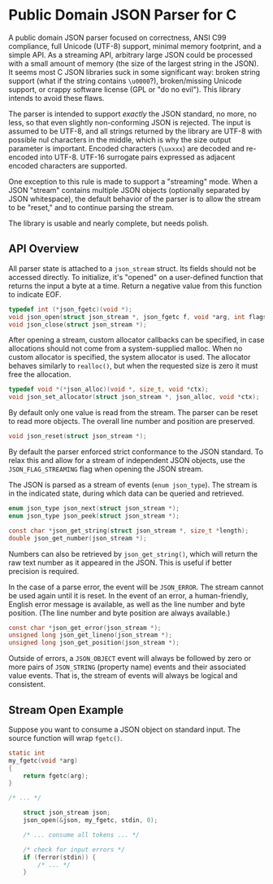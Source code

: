 # Public Domain JSON Parser for C

A public domain JSON parser focused on correctness, ANSI C99
compliance, full Unicode (UTF-8) support, minimal memory footprint,
and a simple API. As a streaming API, arbitrary large JSON could be
processed with a small amount of memory (the size of the largest
string in the JSON). It seems most C JSON libraries suck in some
significant way: broken string support (what if the string contains
`\u0000`?), broken/missing Unicode support, or crappy software license
(GPL or "do no evil"). This library intends to avoid these flaws.

The parser is intended to support *exactly* the JSON standard, no
more, no less, so that even slightly non-conforming JSON is rejected.
The input is assumed to be UTF-8, and all strings returned by the
library are UTF-8 with possible nul characters in the middle, which is
why the size output parameter is important. Encoded characters
(`\uxxxx`) are decoded and re-encoded into UTF-8. UTF-16 surrogate
pairs expressed as adjacent encoded characters are supported.

One exception to this rule is made to support a "streaming" mode. When
a JSON "stream" contains multiple JSON objects (optionally separated
by JSON whitespace), the default behavior of the parser is to allow
the stream to be "reset," and to continue parsing the stream.

The library is usable and nearly complete, but needs polish.

## API Overview

All parser state is attached to a `json_stream` struct. Its fields
should not be accessed directly. To initialize, it's "opened" on a
user-defined function that returns the input a byte at a time. Return a
negative value from this function to indicate EOF.

```c
typedef int (*json_fgetc)(void *);
void json_open(struct json_stream *, json_fgetc f, void *arg, int flags);
void json_close(struct json_stream *);
```

After opening a stream, custom allocator callbacks can be specified, in
case allocations should not come from a system-supplied malloc. When no
custom allocator is specified, the system allocator is used. The
allocator behaves similarly to `realloc()`, but when the requested size
is zero it must free the allocation.

```c
typedef void *(*json_alloc)(void *, size_t, void *ctx);
void json_set_allocator(struct json_stream *, json_alloc, void *ctx);
```

By default only one value is read from the stream. The parser can be
reset to read more objects. The overall line number and position are
preserved.

```c
void json_reset(struct json_stream *);
```

By default the parser enforced strict conformance to the JSON standard.
To relax this and allow for a stream of independent JSON objects, use
the `JSON_FLAG_STREAMING` flag when opening the JSON stream.

The JSON is parsed as a stream of events (`enum json_type`). The
stream is in the indicated state, during which data can be queried and
retrieved.

```c
enum json_type json_next(struct json_stream *);
enum json_type json_peek(struct json_stream *);

const char *json_get_string(struct json_stream *, size_t *length);
double json_get_number(json_stream *);
```

Numbers can also be retrieved by `json_get_string()`, which will
return the raw text number as it appeared in the JSON. This is useful
if better precision is required.

In the case of a parse error, the event will be `JSON_ERROR`. The
stream cannot be used again until it is reset. In the event of an
error, a human-friendly, English error message is available, as well
as the line number and byte position. (The line number and byte
position are always available.)

```c
const char *json_get_error(json_stream *);
unsigned long json_get_lineno(json_stream *);
unsigned long json_get_position(json_stream *);
```

Outside of errors, a `JSON_OBJECT` event will always be followed by
zero or more pairs of `JSON_STRING` (property name) events and their
associated value events. That is, the stream of events will always be
logical and consistent.

## Stream Open Example

Suppose you want to consume a JSON object on standard input. The source
function will wrap `fgetc()`.

```c
static int
my_fgetc(void *arg)
{
    return fgetc(arg);
}

/* ... */

    struct json_stream json;
    json_open(&json, my_fgetc, stdin, 0);

    /* ... consume all tokens ... */

    /* check for input errors */
    if (ferror(stdin)) {
        /* ... */
    }
```
